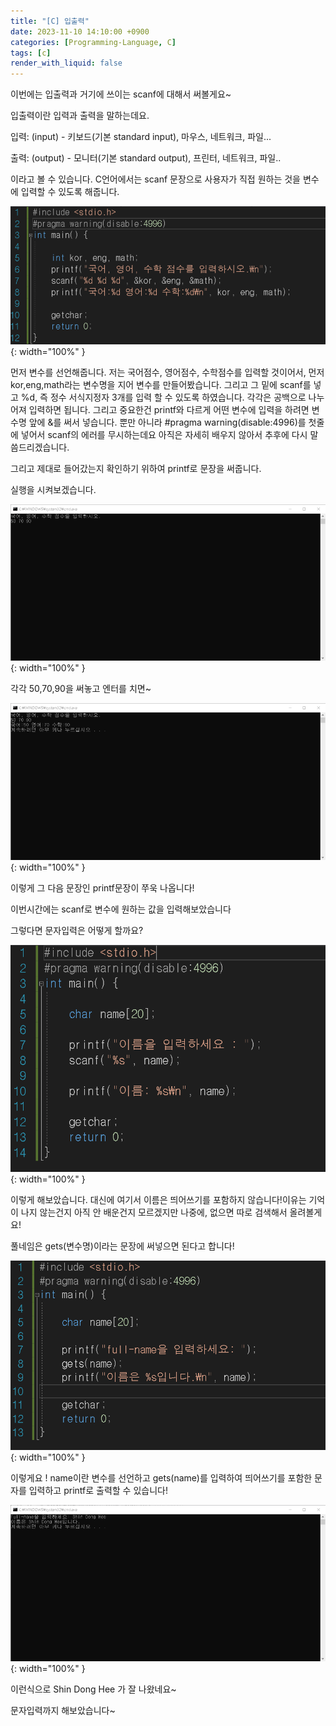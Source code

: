 ```yaml
---
title: "[C] 입출력"
date: 2023-11-10 14:10:00 +0900
categories: [Programming-Language, C]
tags: [c]
render_with_liquid: false
---
```


이번에는 입출력과 거기에 쓰이는 scanf에 대해서 써볼게요~

입출력이란 입력과 출력을 말하는데요.

입력: (input) - 키보드(기본 standard input), 마우스, 네트워크, 파일...

출력: (output) - 모니터(기본 standard output), 프린터, 네트워크, 파일..

이라고 볼 수 있습니다. C언어에서는 scanf 문장으로 사용자가 직접 원하는 것을 변수에 입력할 수 있도록 해줍니다.

![Desktop View](/assets/img/Programming-Language/C/IO/1.png){: width="100%" }

먼저 변수를 선언해줍니다. 저는 국어점수, 영어점수, 수학점수를 입력할 것이어서, 먼저 kor,eng,math라는 변수명을 지어 변수를 만들어봤습니다. 그리고 그 밑에 scanf를 넣고 %d, 즉 정수 서식지정자 3개를 입력 할 수 있도록 하였습니다. 각각은 공백으로 나누어져 입력하면 됩니다. 그리고 중요한건 printf와 다르게 어떤 변수에 입력을 하려면 변수명 앞에 &를 써서 넣습니다. 뿐만 아니라 #pragma warning(disable:4996)를 첫줄에 넣어서 scanf의 에러를 무시하는데요 아직은 자세히 배우지 않아서 추후에 다시 말씀드리겠습니다.

그리고 제대로 들어갔는지 확인하기 위하여 printf로 문장을 써줍니다.

실행을 시켜보겠습니다.

![Desktop View](/assets/img/Programming-Language/C/IO/2.png){: width="100%" }

각각 50,70,90을 써놓고 엔터를 치면~

![Desktop View](/assets/img/Programming-Language/C/IO/3.png){: width="100%" }

이렇게 그 다음 문장인 printf문장이 쭈욱 나옵니다!

이번시간에는 scanf로 변수에 원하는 값을 입력해보았습니다

그렇다면 문자입력은 어떻게 할까요?

![Desktop View](/assets/img/Programming-Language/C/IO/4.png){: width="100%" }

이렇게 해보았습니다. 대신에 여기서 이름은 띄어쓰기를 포함하지 않습니다!이유는 기억이 나지 않는건지 아직 안 배운건지 모르겠지만 나중에, 없으면 따로 검색해서 올려볼게요!

풀네임은 gets(변수명)이라는 문장에 써넣으면 된다고 합니다!

![Desktop View](/assets/img/Programming-Language/C/IO/5.png){: width="100%" }

이렇게요 ! name이란 변수를 선언하고 gets(name)를 입력하여 띄어쓰기를 포함한 문자를 입력하고 printf로 출력할 수 있습니다!

![Desktop View](/assets/img/Programming-Language/C/IO/6.png){: width="100%" }

이런식으로 Shin Dong Hee 가 잘 나왔네요~

문자입력까지 해보았습니다~
